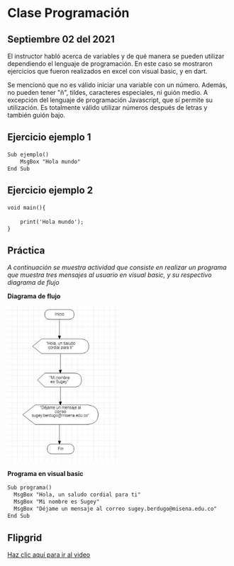 # Clase Programación 
## Septiembre 02 del 2021


El instructor habló acerca de variables y de qué manera se pueden utilizar
dependiendo el lenguaje de programación. En este caso se mostraron ejercicios
que fueron realizados en excel con visual basic, y en dart. 

Se mencionó que no es válido iniciar una variable con un número. Además, no pueden 
tener "ñ", tildes, caracteres especiales, ni guión medio. A excepción del lenguaje de programación Javascript, que sí permite su utilización. Es totalmente válido utilizar números después de letras y también guión bajo.


## Ejercicio ejemplo 1


```
Sub ejemplo()
    MsgBox "Hola mundo"
End Sub
```



## Ejercicio ejemplo 2

    
    void main(){

        print('Hola mundo');
    }        


## Práctica

_A continuación se muestra actividad que consiste en realizar un programa que muestra tres mensajes al usuario en visual basic, y su respectivo diagrama de flujo_


**Diagrama de flujo**

<img src="img/diagramadeflujosugey.jpg" width="250">


**Programa en visual basic**

  ```
  Sub programa()
    MsgBox "Hola, un saludo cordial para ti"
    MsgBox "Mi nombre es Sugey"
    MsgBox "Déjame un mensaje al correo sugey.berdugo@misena.edu.co"
  End Sub
  ```



## Flipgrid

[Haz clic aquí para ir al video](https://flipgrid.com/e3eaa9b1)
   